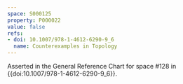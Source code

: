 ```yaml
---
space: S000125
property: P000022
value: false
refs:
- doi: 10.1007/978-1-4612-6290-9_6
  name: Counterexamples in Topology
---
```


Asserted in the General Reference Chart for space #128 in
{{doi:10.1007/978-1-4612-6290-9_6}}.
